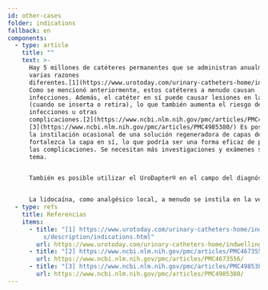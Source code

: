 ```yaml
---
id: other-cases
folder: indications
fallback: en
components:
  - type: article
    title: ""
    text: >-
      Hay 5 millones de catéteres permanentes que se administran anualmente, por
      varias razones
      diferentes.[1](https://www.urotoday.com/urinary-catheters-home/indwelling-catheters/description/indications.html)
      Como se mencionó anteriormente, estos catéteres a menudo causan
      infecciones. Además, el catéter en sí puede causar lesiones en las mucosas
      (cuando se inserta o retira), lo que también aumenta el riesgo de
      infecciones u otras
      complicaciones.[2](https://www.ncbi.nlm.nih.gov/pmc/articles/PMC4673556/),
      [3](https://www.ncbi.nlm.nih.gov/pmc/articles/PMC4985380/) Es posible que
      la instilación ocasional de una solución regeneradora de capas de GAG
      fortalezca la capa en sí, lo que podría ser una forma eficaz de prevenir
      las complicaciones. Se necesitan más investigaciones y exámenes sobre este
      tema.


      También es posible utilizar el UroDapter® en el campo del diagnóstico. Por ejemplo, la uretrografía retrógrada generalmente se realiza con un catéter para administrar el medio de contraste a la vejiga. Sin embargo, en algunos casos, si esta sustancia también llega a la uretra, es posible que su médico pueda obtener más información de ella.


      La lidocaína, como analgésico local, a menudo se instila en la vejiga en muchas condiciones diferentes. Independientemente de la afección que se esté tratando, UroDapter® puede ser beneficioso para administrar lidocaína. Uno de estos beneficios es que el fármaco también afecta la uretra, ya que, en muchas afecciones urinarias, los pacientes también experimentan dolor en esa área.
  - type: refs
    title: Referencias
    items:
      - title: "[1] https://www.urotoday.com/urinary-catheters-home/indwelling-catheter\
          s/description/indications.html"
        url: https://www.urotoday.com/urinary-catheters-home/indwelling-catheters/description/indications.html
      - title: "[2] https://www.ncbi.nlm.nih.gov/pmc/articles/PMC4673556/"
        url: https://www.ncbi.nlm.nih.gov/pmc/articles/PMC4673556/
      - title: "[3] https://www.ncbi.nlm.nih.gov/pmc/articles/PMC4985380/"
        url: https://www.ncbi.nlm.nih.gov/pmc/articles/PMC4985380/
---
```

